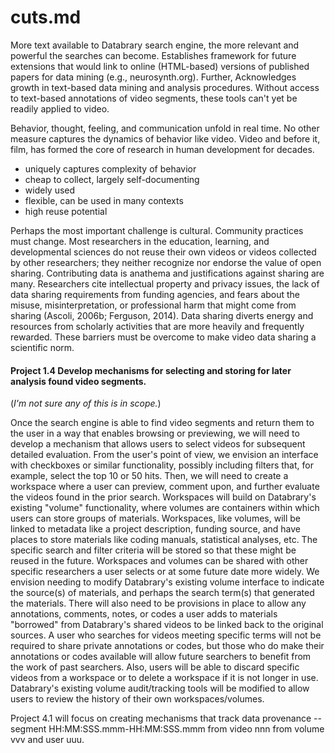 # cuts.md

More text available to Databrary search engine, the more relevant and powerful the searches can become.
Establishes framework for future extensions that would link to online (HTML-based) versions of published papers for data mining (e.g., neurosynth.org).
Further, Acknowledges growth in text-based data mining and analysis procedures.
Without access to text-based annotations of video segments, these tools can't yet be readily applied to video.

Behavior, thought, feeling, and communication unfold in real time.
No other measure captures the dynamics of behavior like video.
Video and before it, film, has formed the core of research in human development for decades.

- uniquely captures complexity of behavior
- cheap to collect, largely self-documenting
- widely used
- flexible, can be used in many contexts
- high reuse potential

Perhaps the most important challenge is cultural.
Community practices must change. Most researchers in the education, learning, and developmental sciences do not reuse their own videos or videos collected by other researchers; they neither recognize nor endorse the value of open sharing.
Contributing data is anathema and justifications against sharing are many. Researchers cite intellectual property and privacy issues, the lack of data sharing requirements from funding agencies, and fears about the misuse, misinterpretation, or professional harm that might come from sharing (Ascoli, 2006b; Ferguson, 2014).
Data sharing diverts energy and resources from scholarly activities that are more heavily and frequently rewarded. These barriers must be overcome to make video data sharing a scientific norm.

#### Project 1.4 Develop mechanisms for selecting and storing for later analysis found video segments.

(*I'm not sure any of this is in scope.*)

Once the search engine is able to find video segments and return them to the user in a way that enables browsing or previewing, we will need to develop a mechanism that allows users to select videos for subsequent detailed evaluation.
From the user's point of view, we envision an interface with checkboxes or similar functionality, possibly including filters that, for example, select the top 10 or 50 hits.
Then, we will need to create a workspace where a user can preview, comment upon,  and further evaluate the videos found in the prior search.
Workspaces will build on Databrary's existing "volume" functionality, where volumes are containers within which users can store groups of materials.
Workspaces, like volumes, will be linked to metadata like a project description, funding source, and have places to store materials like coding manuals, statistical analyses, etc.
The specific search and filter criteria will be stored so that these might be reused in the future.
Workspaces and volumes can be shared with other specific researchers a user selects or at some future date more widely.
We envision needing to modify Databrary's existing volume interface to indicate the source(s) of materials, and perhaps the search term(s) that generated the materials.
There will also need to be provisions in place to allow any annotations, comments, notes, or codes a user adds to materials "borrowed" from Databrary's shared videos to be linked back to the original sources.
A user who searches for videos meeting specific terms will not be required to share private annotations or codes, but those who do make their annotations or codes available will allow future searchers to benefit from the work of past searchers.
Also, users will be able to discard specific videos from a workspace or to delete a workspace if it is not longer in use.
Databrary's existing volume audit/tracking tools will be modified to allow users to review the history of their own workspaces/volumes.

Project 4.1 will focus on creating mechanisms that track data provenance -- segment HH:MM:SSS.mmm-HH:MM:SSS.mmm from video nnn from volume vvv and user uuu.
